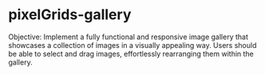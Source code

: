 # pixelGrids-gallery
Objective: Implement a fully functional and responsive image gallery that showcases a collection of images in a visually appealing way. Users should be able to select and drag images, effortlessly rearranging them within the gallery.
